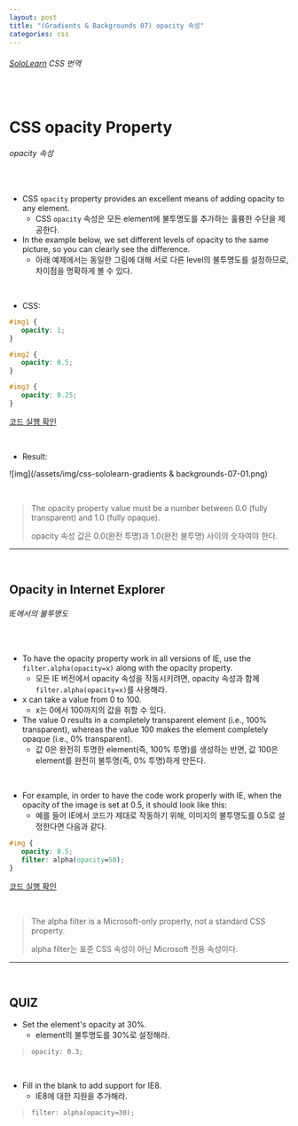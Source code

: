 ```yaml
---
layout: post
title: "(Gradients & Backgrounds 07) opacity 속성"
categories: css
---
```


###### [SoloLearn](https://www.sololearn.com/) CSS 번역

<br>

# CSS opacity Property

###### opacity 속성

<br>

- CSS `opacity` property provides an excellent means of adding opacity to any element.
  - CSS `opacity` 속성은 모든 element에 불투명도를 추가하는 훌륭한 수단을 제공한다.
- In the example below, we set different levels of opacity to the same picture, so you can clearly see the difference.
  - 아래 예제에서는 동일한 그림에 대해 서로 다른 level의 불투명도를 설정하므로, 차이점을 명확하게 볼 수 있다.

<br>

- CSS:

```css
#img1 {
   opacity: 1;
}

#img2 {
   opacity: 0.5;
}

#img3 {
   opacity: 0.25;
}
```

[코드 실행 확인](https://code.sololearn.com/617/#css)

<br>

- Result:

![img](/assets/img/css-sololearn-gradients & backgrounds-07-01.png)

<br>

> The opacity property value must be a number between 0.0 (fully transparent) and 1.0 (fully opaque).
>
> opacity 속성 값은 0.0(완전 투명)과 1.0(완전 불투명) 사이의 숫자여야 한다.

------

<br>

## Opacity in Internet Explorer

###### IE에서의 불투명도

<br>

- To have the opacity property work in all versions of IE, use the `filter.alpha(opacity=x)` along with the opacity property.
  - 모든 IE 버전에서 opacity 속성을 작동시키려면, opacity 속성과 함께 `filter.alpha(opacity=x)`를 사용해라.
- x can take a value from 0 to 100.
  - x는 0에서 100까지의 값을 취할 수 있다.
- The value 0 results in a completely transparent element (i.e., 100% transparent), whereas the value 100 makes the element completely opaque (i.e., 0% transparent).
  - 값 0은 완전히 투명한 element(즉, 100% 투명)를 생성하는 반면, 값 100은 element를 완전히 불투명(즉, 0% 투명)하게 만든다.

<br>

- For example, in order to have the code work properly with IE, when the opacity of the image is set at 0.5, it should look like this:
  - 예를 들어 IE에서 코드가 제대로 작동하기 위해, 이미지의 불투명도를 0.5로 설정한다면 다음과 같다.

```css
#img {
   opacity: 0.5;
   filter: alpha(opacity=50);
}
```

[코드 실행 확인](https://code.sololearn.com/618/#css)

<br>

> The alpha filter is a Microsoft-only property, not a standard CSS property.
>
> alpha filter는 표준 CSS 속성이 아닌 Microsoft 전용 속성이다.

------

<br>

## QUIZ

- Set the element's opacity at 30%.
  - element의 불투명도를 30%로 설정해라.

> `opacity: 0.3;`

<br>

- Fill in the blank to add support for IE8.
  - IE8에 대한 지원을 추가해라.

> `filter: alpha(opacity=30);`

<br>